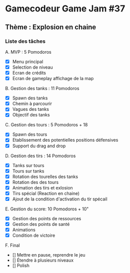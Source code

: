 # Gamecodeur Game Jam #37

## Thème : Explosion en chaine

### Liste des tâches

A. MVP : 5 Pomodoros

- [x] Menu principal
- [x] Selection de niveau
- [x] Ecran de crédits
- [x] Ecran de gameplay affichage de la map

B. Gestion des tanks : 11 Pomodoros

- [x] Spawn des tanks
- [x] Chemin à parcourir
- [x] Vagues des tanks
- [x] Objectif des tanks

C. Gestion des tours : 5 Pomodoros + 18

- [x] Spawn des tours
- [x] Etablissement des potentielles positions défensives
- [x] Support du drag and drop

D. Gestion des tirs : 14 Pomodoros

- [x] Tanks sur tours
- [x] Tours sur tanks
- [x] Rotation des tourelles des tanks
- [x] Rotation des des tours
- [x] Animation des tirs et exlosion
- [x] Tirs spécial (Reaction en chaine)
- [x] Ajout de la condition d'activation du tir spécail

E. Gestion du score: 10 Pomodoros + 10"

- [x] Gestion des points de ressources
- [x] Gestion des points de santé
- [x] Animations
- [x] Condition de victoire

F. Final

- [] Mettre en pause, reprendre le jeu
- [] Étendre à plusieurs niveaux
- [] Polish
